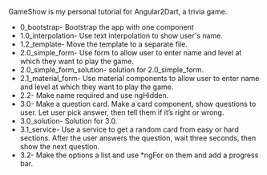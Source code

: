 GameShow is my personal tutorial for Angular2Dart, a trivia game.

- 0_bootstrap- Bootstrap the app with one component
- 1.0_interpolation- Use text interpolation to show user's name.
- 1.2_template- Move the template to a separate file.
- 2.0_simple_form- Use form to allow user to enter name and level at which they want to play the game.
- 2.0_simple_form_solution- solution for 2.0_simple_form.
- 2.1_material_form- Use material components to allow user to enter name and level at which they want to play the game.
- 2.2- Make name required and use ngHidden.
- 3.0- Make a question card. Make a card component, show questions to user.  Let user pick answer, then tell them if it’s right or wrong.
- 3.0_solution- Solution for 3.0.
- 3.1_service- Use a service to get a random card from easy or hard sections.  After the user answers the question, wait three seconds, then show the next question.
- 3.2- Make the options a list and use *ngFor on them and add a progress bar.
